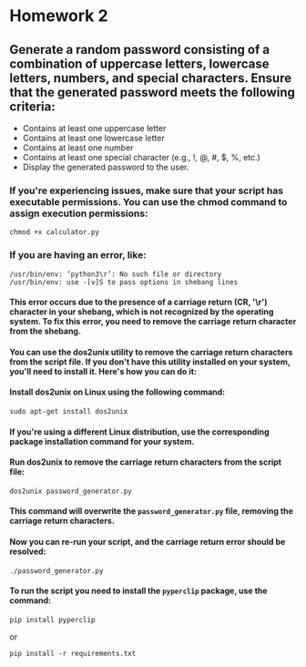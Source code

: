 # Homework 2
## Generate a random password consisting of a combination of uppercase letters, lowercase letters, numbers, and special characters. Ensure that the generated password meets the following criteria:
- Contains at least one uppercase letter
- Contains at least one lowercase letter
- Contains at least one number
- Contains at least one special character (e.g., !, @, #, $, %, etc.)
- Display the generated password to the user.

### If you're experiencing issues, make sure that your script has executable permissions. You can use the chmod command to assign execution permissions:
```
chmod +x calculator.py
```
### If you are having an error, like:
```
/usr/bin/env: ‘python3\r’: No such file or directory
/usr/bin/env: use -[v]S to pass options in shebang lines
```

#### This error occurs due to the presence of a carriage return (CR, '\r') character in your shebang, which is not recognized by the operating system. To fix this error, you need to remove the carriage return character from the shebang.
#### You can use the dos2unix utility to remove the carriage return characters from the script file. If you don't have this utility installed on your system, you'll need to install it. Here's how you can do it:

#### Install dos2unix on Linux using the following command:

```
sudo apt-get install dos2unix
```
#### If you're using a different Linux distribution, use the corresponding package installation command for your system.

#### Run dos2unix to remove the carriage return characters from the script file:

```
dos2unix password_generator.py
```
#### This command will overwrite the `password_generator.py` file, removing the carriage return characters.

#### Now you can re-run your script, and the carriage return error should be resolved:
```
./password_generator.py
```
#### To run the script you need to install the `pyperclip` package, use the command:
```
pip install pyperclip
```
or
```
pip install -r requirements.txt
```

